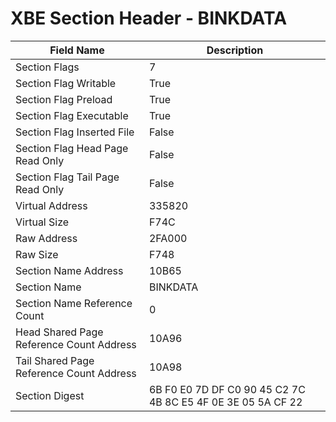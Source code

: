 # XBE Section Header - BINKDATA

| Field Name | Description |
|---|---|
| Section Flags | 7 |
| Section Flag Writable | True |
| Section Flag Preload | True |
| Section Flag Executable | True |
| Section Flag Inserted File | False |
| Section Flag Head Page Read Only | False |
| Section Flag Tail Page Read Only | False |
| Virtual Address | 335820 |
| Virtual Size | F74C |
| Raw Address | 2FA000 |
| Raw Size | F748 |
| Section Name Address | 10B65 |
| Section Name | BINKDATA |
| Section Name Reference Count | 0 |
| Head Shared Page Reference Count Address | 10A96 |
| Tail Shared Page Reference Count Address | 10A98 |
| Section Digest | 6B F0 E0 7D DF C0 90 45 C2 7C 4B 8C E5 4F 0E 3E 05 5A CF 22 |
